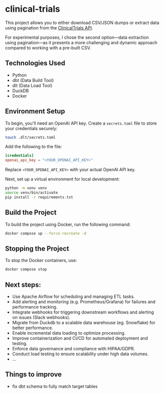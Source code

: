 # clinical-trials

This project allows you to either download CSV/JSON dumps or extract data using pagination from the [ClinicalTrials API](https://clinicaltrials.gov/data-api/api).

For experimental purposes, I chose the second option—data extraction using pagination—as it presents a more challenging and dynamic approach compared to working with a pre-built CSV.

## Technologies Used

- Python
- dbt (Data Build Tool)
- dlt (Data Load Tool)
- DuckDB
- Docker

## Environment Setup

To begin, you'll need an OpenAI API key. Create a `secrets.toml` file to store your credentials securely:

```bash
touch .dlt/secrets.toml
```

Add the following to the file:

```toml
[credentials]
openai_api_key = "<YOUR_OPENAI_API_KEY>"
```

Replace `<YOUR_OPENAI_API_KEY>` with your actual OpenAI API key.

Next, set up a virtual environment for local development:

```bash
python -m venv venv
source venv/bin/activate
pip install -r requirements.txt
```

## Build the Project

To build the project using Docker, run the following command:

```bash
docker compose up --force-recreate -d
```

## Stopping the Project

To stop the Docker containers, use:

```bash
docker compose stop
```

## Next steps:

- Use Apache Airflow for scheduling and managing ETL tasks.
- Add alerting and monitoring (e.g. Prometheus/Grafana) for failures and performance tracking.
- Integrate webhooks for triggering downstream workflows and alerting on issues (Slack webhooks).
- Migrate from Duckdb to a scalable data warehouse (eg. Snowflake) for better performance.
- Enable incremental data loading to optimize processing.
- Improve containerization and CI/CD for automated deployment and testing.
- Enforce data governance and compliance with HIPAA/GDPR.
- Conduct load testing to ensure scalability under high data volumes.
- ...

## Things to improve 
- fix dbt schema to fully match target tables